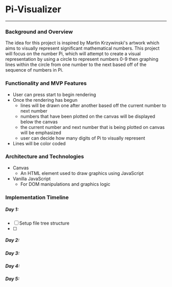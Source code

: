 # Pi-Visualizer
---
### Background and Overview
The idea for this project is inspired by Martin Krzywinski's artwork which aims to visually represent significant mathematical numbers.
This project will focus on the number Pi, which will attempt to create a visual representation by using a circle to represent numbers 0-9 then graphing lines within the circle from one number to the next based off of the sequence of numbers in Pi.

### Functionality and MVP Features
* User can press start to begin rendering
* Once the rendering has begun
  * lines will be drawn one after another based off the current number to next number
  * numbers that have been plotted on the canvas will be displayed below the canvas
  * the current number and next number that is being plotted on canvas will be emphasized
  * user can decide how many digits of Pi to visually represent
* Lines will be color coded
### Architecture and Technologies
* Canvas
  * An HTML element used to draw graphics using JavaScript
* Vanilla JavaScript
  * For DOM manipulations and graphics logic
### Implementation Timeline
##### Day 1:
- [ ] Setup file tree structure
- [ ] 
##### Day 2:
##### Day 3:
##### Day 4:
##### Day 5:
